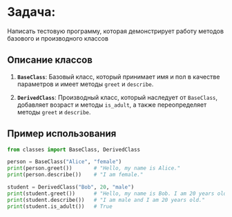 # Задача: 
Написать тестовую программу, которая демонстрирует работу методов базового и производного классов

## Описание классов

1. **`BaseClass`**: Базовый класс, который принимает имя и пол в качестве параметров и имеет методы `greet` и `describe`.

2. **`DerivedClass`**: Производный класс, который наследует от `BaseClass`, добавляет возраст и методы `is_adult`, а также переопределяет методы `greet` и `describe`.

## Пример использования

```python
from classes import BaseClass, DerivedClass

person = BaseClass("Alice", "female")
print(person.greet())       # "Hello, my name is Alice."
print(person.describe())    # "I am female."

student = DerivedClass("Bob", 20, "male")
print(student.greet())      # "Hello, my name is Bob. I am 20 years old."
print(student.describe())   # "I am male and I am 20 years old."
print(student.is_adult())   # True
